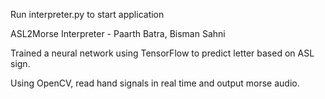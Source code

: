 Run interpreter.py to start application

ASL2Morse Interpreter - Paarth Batra, Bisman Sahni

Trained a neural network using TensorFlow to predict letter based on ASL sign.

Using OpenCV, read hand signals in real time and output morse audio.
